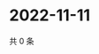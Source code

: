 # 2022-11-11

共 0 条

<!-- BEGIN WEIBO -->
<!-- 最后更新时间 Fri Nov 11 2022 14:24:58 GMT+0800 (China Standard Time) -->

<!-- END WEIBO -->
